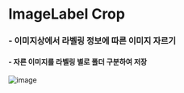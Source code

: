 # ImageLabel Crop

### - 이미지상에서 라벨링 정보에 따른 이미지 자르기
#### - 자른 이미지를 라벨링 별로 폴더 구분하여 저장

![image](https://user-images.githubusercontent.com/55525614/178114486-5db0e35d-8717-4258-a662-62e3a1bf3101.png)
